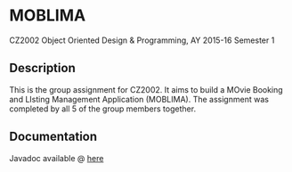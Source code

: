 # MOBLIMA
CZ2002 Object Oriented Design &amp; Programming, AY 2015-16 Semester 1

## Description
This is the group assignment for CZ2002. It aims to build a MOvie Booking and LIsting Management Application (MOBLIMA). The assignment was completed by all 5 of the group members together.

## Documentation
Javadoc available @ [here](https://koallen.github.io/MOBLIMA)

